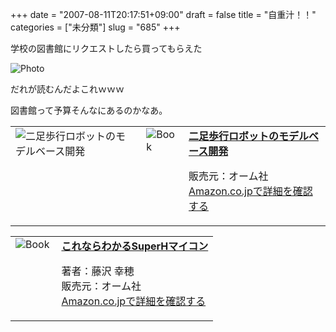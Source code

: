 +++
date = "2007-08-11T20:17:51+09:00"
draft = false
title = "自重汁！！"
categories = ["未分類"]
slug = "685"
+++

<p>学校の図書館にリクエストしたら買ってもらえた</p>

<p><img title="Photo" alt="Photo" src="/images/robolog/photos/uncategorized/2007/08/11/photo.png" border="0" /> </p>

<p>だれが読むんだよこれｗｗｗ</p>

<p>図書館って予算そんなにあるのかなあ。</p>

<p><table><tbody><tr><td valign="top"><a href="http://www.amazon.co.jp/exec/obidos/ASIN/4274200205/nifty05-nif113199-22/ref=nosim"><img title="二足歩行ロボットのモデルベース開発"  alt="二足歩行ロボットのモデルベース開発" src="http://ec1.images-amazon.com/images/I/01DGD5G5J9L.jpg"  align="left" border="0" /> </a></td>

<td valign="top"><img alt="Book" src="http://images-jp.amazon.com/images/G/09/icons/icon-books.gif" align="left" border="0" /> </td>

<td valign="top"><a href="http://www.amazon.co.jp/exec/obidos/ASIN/4274200205/nifty05-nif113199-22/ref=nosim"><strong>二足歩行ロボットのモデルベース開発</strong></a> <p>販売元：オーム社<br /><a href="http://www.amazon.co.jp/exec/obidos/ASIN/4274200205/nifty05-nif113199-22/ref=nosim">Amazon.co.jpで詳細を確認する</a> </p></td></tr></tbody></table></p>

<p><table><tbody><tr><td valign="top"><img alt="Book" src="http://images-jp.amazon.com/images/G/09/icons/icon-books.gif" align="left" border="0" /> </td>

<td valign="top"><a href="http://www.amazon.co.jp/exec/obidos/ASIN/4274079570/nifty05-nif113199-22/ref=nosim"><strong>これならわかるSuperHマイコン</strong></a> <p>著者：藤沢 幸穂<br />販売元：オーム社<br /><a href="http://www.amazon.co.jp/exec/obidos/ASIN/4274079570/nifty05-nif113199-22/ref=nosim">Amazon.co.jpで詳細を確認する</a> </p></td></tr></tbody></table></p>

